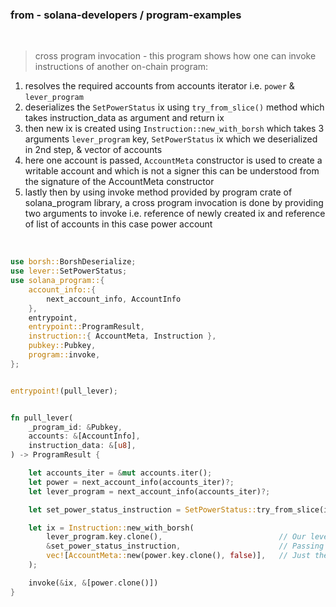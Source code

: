 ### from - solana-developers / program-examples

</br>

> cross program invocation - this program shows how one can invoke instructions of another on-chain program:

1. resolves the required accounts from accounts iterator i.e. `power` & `lever_program`
2. deserializes the `SetPowerStatus` ix using `try_from_slice()` method which takes instruction_data as argument and return ix
3. then new ix is created using `Instruction::new_with_borsh` which takes 3 arguments `lever_program` key, `SetPowerStatus` ix which we deserialized in 2nd step, & vector of accounts
4. here one account is passed, `AccountMeta` constructor is used to create a writable account and which is not a signer this can be understood from the signature of the AccountMeta constructor
5. lastly then by using invoke method provided by program crate of solana_program library, a cross program invocation is done by providing two arguments to invoke i.e. reference of newly created ix and reference of list of accounts in this case power account

</br>

```rust
use borsh::BorshDeserialize;
use lever::SetPowerStatus;
use solana_program::{
    account_info::{
        next_account_info, AccountInfo
    },
    entrypoint,
    entrypoint::ProgramResult,
    instruction::{ AccountMeta, Instruction },
    pubkey::Pubkey,
    program::invoke,
};


entrypoint!(pull_lever);


fn pull_lever(
    _program_id: &Pubkey,
    accounts: &[AccountInfo],
    instruction_data: &[u8],
) -> ProgramResult {

    let accounts_iter = &mut accounts.iter();
    let power = next_account_info(accounts_iter)?;
    let lever_program = next_account_info(accounts_iter)?;

    let set_power_status_instruction = SetPowerStatus::try_from_slice(instruction_data)?;

    let ix = Instruction::new_with_borsh(
        lever_program.key.clone(),                          // Our lever program's ID
        &set_power_status_instruction,                      // Passing instructions through
        vec![AccountMeta::new(power.key.clone(), false)],   // Just the required account for the other program
    );

    invoke(&ix, &[power.clone()])
}
```
